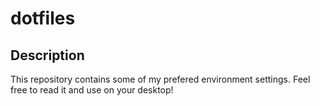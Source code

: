 # dotfiles

## Description
This repository contains some of my prefered environment settings. Feel free to read it and use on your desktop!
